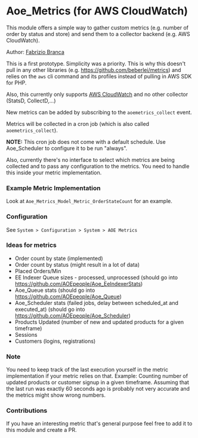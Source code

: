 # Aoe_Metrics (for AWS CloudWatch)

This module offers a simple way to gather custom metrics (e.g. number of order by status and store) and send them to a collector backend (e.g. AWS CloudWatch).

Author: [Fabrizio Branca](https://twitter.com/fbrnc)

This is a first prototype. Simplicity was a priority.
This is why this doesn't pull in any other libraries (e.g. https://github.com/beberlei/metrics) 
and relies on the `aws` cli command and its profiles instead of pulling in AWS SDK for PHP.

Also, this currently only supports [AWS CloudWatch](https://aws.amazon.com/cloudwatch/) and no other collector (StatsD, CollectD,...)

New metrics can be added by subscribing to the `aoemetrics_collect` event.

Metrics will be collected in a cron job (which is also called `aoemetrics_collect`).
 
**NOTE:** This cron job does not come with a default schedule. Use Aoe_Scheduler to configure it to be run "always". 

Also, currently there's no interface to select which metrics are being collected and to pass any configuration to the metrics.
You need to handle this inside your metric implementation. 

### Example Metric Implementation

Look at `Aoe_Metrics_Model_Metric_OrderStateCount` for an example.

### Configuration

See `System > Configuration > System > AOE Metrics`

### Ideas for metrics

* Order count by state (implemented)
* Order count by status (might result in a lot of data)
* Placed Orders/Min
* EE Indexer Queue sizes - processed, unprocessed (should go into https://github.com/AOEpeople/Aoe_EeIndexerStats)
* Aoe_Queue stats (should go into https://github.com/AOEpeople/Aoe_Queue)
* Aoe_Scheduler stats (failed jobs, delay between scheduled_at and executed_at) (should go into https://github.com/AOEpeople/Aoe_Scheduler)
* Products Updated (number of new and updated products for a given timeframe)
* Sessions
* Customers (logins, registrations)

### Note

You need to keep track of the last execution yourself in the metric implementation if your metric relies on that.
Example: Counting number of updated products or customer signup in a given timeframe. 
Assuming that the last run was exactly 60 seconds ago is probably not very accurate and the metrics might show wrong numbers.

### Contributions

If you have an interesting metric that's general purpose feel free to add it to this module and create a PR. 
